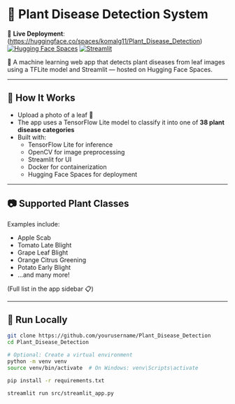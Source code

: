 # 🌿 Plant Disease Detection System
🔗 **Live Deployment**: (https://huggingface.co/spaces/komalg11/Plant_Disease_Detection)
[![Hugging Face Spaces](https://img.shields.io/badge/Running%20on-Hugging%20Face-blue?logo=huggingface)](https://huggingface.co/spaces/komalg11/Plant_Disease_Detection)
[![Streamlit](https://img.shields.io/badge/Built%20with-Streamlit-orange?logo=streamlit)](https://streamlit.io)

🚀 A machine learning web app that detects plant diseases from leaf images using a TFLite model and Streamlit — hosted on Hugging Face Spaces.

---

## 🔬 How It Works
- Upload a photo of a leaf 🌱
- The app uses a TensorFlow Lite model to classify it into one of **38 plant disease categories**
- Built with:
  - TensorFlow Lite for inference
  - OpenCV for image preprocessing
  - Streamlit for UI
  - Docker for containerization
  - Hugging Face Spaces for deployment

---

## 📷 Supported Plant Classes

Examples include:
- Apple Scab
- Tomato Late Blight
- Grape Leaf Blight
- Orange Citrus Greening
- Potato Early Blight
- ...and many more!

(Full list in the app sidebar 📋)

---

## 🚀 Run Locally

```bash
git clone https://github.com/yourusername/Plant_Disease_Detection
cd Plant_Disease_Detection

# Optional: Create a virtual environment
python -m venv venv
source venv/bin/activate  # On Windows: venv\Scripts\activate

pip install -r requirements.txt

streamlit run src/streamlit_app.py

